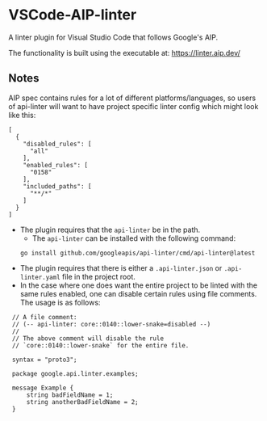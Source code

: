 # VSCode-AIP-linter
A linter plugin for Visual Studio Code that follows Google's AIP.

The functionality is built using the executable at: https://linter.aip.dev/

## Notes
AIP spec contains rules for a lot of different platforms/languages, so users of api-linter will want to have project specific linter config which might look like this:

```
[
  {
    "disabled_rules": [
      "all"
    ],
    "enabled_rules": [
      "0158"
    ],
    "included_paths": [
      "**/*"
    ]
  }
]
```


- The plugin requires that the `api-linter` be in the path.
  - The `api-linter` can be installed with the following command: 
  ```
  go install github.com/googleapis/api-linter/cmd/api-linter@latest
  ```
- The plugin requires that there is either a `.api-linter.json` or `.api-linter.yaml` file in the project root.
- In the case where one does want the entire project to be linted with the same rules enabled, one can disable certain rules using file comments. The usage is as follows:
 ```
  // A file comment:
  // (-- api-linter: core::0140::lower-snake=disabled --)
  //
  // The above comment will disable the rule
  // `core::0140::lower-snake` for the entire file.

  syntax = "proto3";

  package google.api.linter.examples;

  message Example {
      string badFieldName = 1;
      string anotherBadFieldName = 2;
  }
``` 

